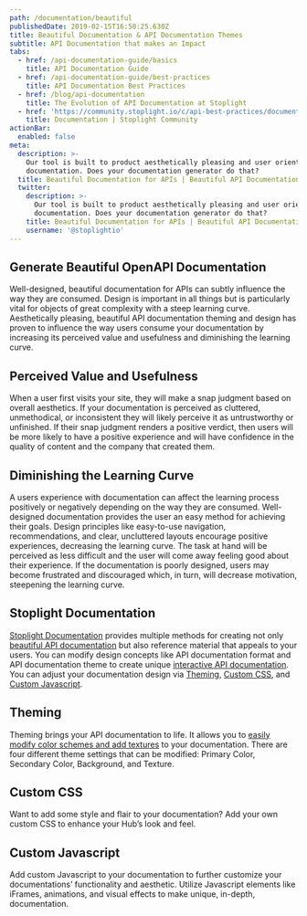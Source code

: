 ```yaml
---
path: /documentation/beautiful
publishedDate: 2019-02-15T16:50:25.630Z
title: Beautiful Documentation & API Documentation Themes
subtitle: API Documentation that makes an Impact
tabs:
  - href: /api-documentation-guide/basics
    title: API Documentation Guide
  - href: /api-documentation-guide/best-practices
    title: API Documentation Best Practices
  - href: /blog/api-documentation
    title: The Evolution of API Documentation at Stoplight
  - href: 'https://community.stoplight.io/c/api-best-practices/documentation'
    title: Documentation | Stoplight Community
actionBar:
  enabled: false
meta:
  description: >-
    Our tool is built to product aesthetically pleasing and user oriented
    documentation. Does your documentation generator do that?
  title: Beautiful Documentation for APIs | Beautiful API Documentation Theme
  twitter:
    description: >-
      Our tool is built to product aesthetically pleasing and user oriented
      documentation. Does your documentation generator do that?
    title: Beautiful Documentation for APIs | Beautiful API Documentation Theme
    username: '@stoplightio'
---
```


## Generate Beautiful OpenAPI Documentation

Well-designed, beautiful documentation for APIs can subtly influence the way they are consumed. Design is important in all things but is particularly vital for objects of great complexity with a steep learning curve. Aesthetically pleasing, beautiful API documentation theming and design has proven to influence the way users consume your documentation by increasing its perceived value and usefulness and diminishing the learning curve.

## Perceived Value and Usefulness

When a user first visits your site, they will make a snap judgment based on overall aesthetics. If your documentation is perceived as cluttered, unmethodical, or inconsistent they will likely perceive it as untrustworthy or unfinished. If their snap judgment renders a positive verdict, then users will be more likely to have a positive experience and will have confidence in the quality of content and the company that created them.

## Diminishing the Learning Curve

A users experience with documentation can affect the learning process positively or negatively depending on the way they are consumed. Well-designed documentation provides the user an easy method for achieving their goals. Design principles like easy-to-use navigation, recommendations, and clear, uncluttered layouts encourage positive experiences, decreasing the learning curve. The task at hand will be perceived as less difficult and the user will come away feeling good about their experience. If the documentation is poorly designed, users may become frustrated and discouraged which, in turn, will decrease motivation, steepening the learning curve.

## Stoplight Documentation

[Stoplight Documentation](/documentation/#interactive-api-documentation) provides multiple methods for creating not only [beautiful API documentation](/documentation) but also reference material that appeals to your users. You can modify design concepts like API documentation format and API documentation theme to create unique [interactive API documentation](/documentation/#interactive-api-documentation). You can adjust your documentation design via [Theming](https://docs.stoplight.io/documentation/design/theming), [Custom CSS](https://docs.stoplight.io/documentation/design/custom-css), and [Custom Javascript](https://docs.stoplight.io/documentation/design/custom-js).

## Theming

Theming brings your API documentation to life. It allows you to [easily modify color schemes and add textures](/documentation/#fully-customizable) to your documentation. There are four different theme settings that can be modified: Primary Color, Secondary Color, Background, and Texture.

## Custom CSS

Want to add some style and flair to your documentation? Add your own custom CSS to enhance your Hub’s look and feel.

## Custom Javascript

Add custom Javascript to your documentation to further customize your documentations’ functionality and aesthetic. Utilize Javascript elements like iFrames, animations, and visual effects to make unique, in-depth, documentation.
